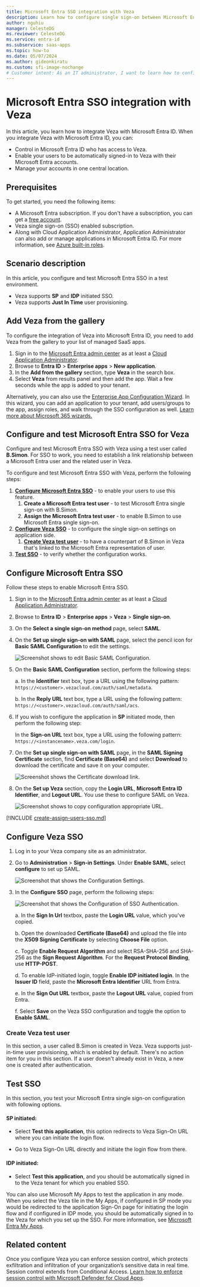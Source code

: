 ```yaml
---
title: Microsoft Entra SSO integration with Veza
description: Learn how to configure single sign-on between Microsoft Entra ID and Veza.
author: nguhiu
manager: CelesteDG
ms.reviewer: CelesteDG
ms.service: entra-id
ms.subservice: saas-apps
ms.topic: how-to
ms.date: 05/07/2024
ms.author: gideonkiratu
ms.custom: sfi-image-nochange
# Customer intent: As an IT administrator, I want to learn how to configure single sign-on between Microsoft Entra ID and Veza so that I can control who has access to Veza, enable automatic sign-in with Microsoft Entra accounts, and manage my accounts in one central location.
---
```


# Microsoft Entra SSO integration with Veza

In this article,  you learn how to integrate Veza with Microsoft Entra ID. When you integrate Veza with Microsoft Entra ID, you can:

* Control in Microsoft Entra ID who has access to Veza.
* Enable your users to be automatically signed-in to Veza with their Microsoft Entra accounts.
* Manage your accounts in one central location.

## Prerequisites

To get started, you need the following items:

* A Microsoft Entra subscription. If you don't have a subscription, you can get a [free account](https://azure.microsoft.com/free/).
* Veza single sign-on (SSO) enabled subscription.
* Along with Cloud Application Administrator, Application Administrator can also add or manage applications in Microsoft Entra ID. For more information, see [Azure built-in roles](~/identity/role-based-access-control/permissions-reference.md).

## Scenario description

In this article,  you configure and test Microsoft Entra SSO in a test environment.

* Veza supports **SP** and **IDP** initiated SSO.
* Veza supports **Just In Time** user provisioning.

## Add Veza from the gallery

To configure the integration of Veza into Microsoft Entra ID, you need to add Veza from the gallery to your list of managed SaaS apps.

1. Sign in to the [Microsoft Entra admin center](https://entra.microsoft.com) as at least a [Cloud Application Administrator](~/identity/role-based-access-control/permissions-reference.md#cloud-application-administrator).
1. Browse to **Entra ID** > **Enterprise apps** > **New application**.
1. In the **Add from the gallery** section, type **Veza** in the search box.
1. Select **Veza** from results panel and then add the app. Wait a few seconds while the app is added to your tenant.

Alternatively, you can also use the [Enterprise App Configuration Wizard](https://portal.office.com/AdminPortal/home?Q=Docs#/azureadappintegration). In this wizard, you can add an application to your tenant, add users/groups to the app, assign roles, and walk through the SSO configuration as well. [Learn more about Microsoft 365 wizards.](/microsoft-365/admin/misc/azure-ad-setup-guides)

<a name='configure-and-test-azure-ad-sso-for-veza'></a>

## Configure and test Microsoft Entra SSO for Veza

Configure and test Microsoft Entra SSO with Veza using a test user called **B.Simon**. For SSO to work, you need to establish a link relationship between a Microsoft Entra user and the related user in Veza.

To configure and test Microsoft Entra SSO with Veza, perform the following steps:

1. **[Configure Microsoft Entra SSO](#configure-azure-ad-sso)** - to enable your users to use this feature.
    1. **Create a Microsoft Entra test user** - to test Microsoft Entra single sign-on with B.Simon.
    1. **Assign the Microsoft Entra test user** - to enable B.Simon to use Microsoft Entra single sign-on.
1. **[Configure Veza SSO](#configure-veza-sso)** - to configure the single sign-on settings on application side.
    1. **[Create Veza test user](#create-veza-test-user)** - to have a counterpart of B.Simon in Veza that's linked to the Microsoft Entra representation of user.
1. **[Test SSO](#test-sso)** - to verify whether the configuration works.

<a name='configure-azure-ad-sso'></a>

## Configure Microsoft Entra SSO

Follow these steps to enable Microsoft Entra SSO.

1. Sign in to the [Microsoft Entra admin center](https://entra.microsoft.com) as at least a [Cloud Application Administrator](~/identity/role-based-access-control/permissions-reference.md#cloud-application-administrator).
1. Browse to **Entra ID** > **Enterprise apps** > **Veza** > **Single sign-on**.
1. On the **Select a single sign-on method** page, select **SAML**.
1. On the **Set up single sign-on with SAML** page, select the pencil icon for **Basic SAML Configuration** to edit the settings.

   ![Screenshot shows to edit Basic SAML Configuration.](common/edit-urls.png "Basic Configuration")

1. On the **Basic SAML Configuration** section, perform the following steps:

	a. In the **Identifier** text box, type a URL using the following pattern:
    `https://<customer>.vezacloud.com/auth/saml/metadata`.

    b. In the **Reply URL** text box, type a URL using the following pattern:
    `https://<customer>.vezacloud.com/auth/saml/acs`.

1. If you wish to configure the application in **SP** initiated mode, then perform the following step:

    In the **Sign-on URL** text box, type a URL using the following pattern:
    `https://<instancename>.veza.com/login`.

1. On the **Set up single sign-on with SAML** page, in the **SAML Signing Certificate** section, find **Certificate (Base64)** and select **Download** to download the certificate and save it on your computer.

    ![Screenshot shows the Certificate download link.](common/certificatebase64.png "Certificate")

1. On the **Set up Veza** section, copy the **Login URL**, **Microsoft Entra ID Identifier**, and **Logout URL**. You use these to configure SAML on Veza.

	![Screenshot shows to copy configuration appropriate URL.](common/copy-configuration-urls.png "Metadata") 

<a name='create-an-azure-ad-test-user'></a>

[!INCLUDE [create-assign-users-sso.md](~/identity/saas-apps/includes/create-assign-users-sso.md)]

## Configure Veza SSO

1. Log in to your Veza company site as an administrator.

1. Go to **Administration** > **Sign-in Settings**. Under **Enable SAML**, select **configure** to set up SAML.

    ![Screenshot that shows the Configuration Settings.](./media/veza-tutorial/settings.png "Configuration")

1. In the **Configure SSO** page, perform the following steps:

    ![Screenshot that shows the Configuration of SSO Authentication.](./media/veza-tutorial/details.png "Profile")

    a. In the **Sign In Url** textbox, paste the **Login URL** value, which you've copied.

    b. Open the downloaded **Certificate (Base64)** and upload the file into the **X509 Signing Certificate** by selecting **Choose File** option.

    c. Toggle **Enable Request Algorithm** and select RSA-SHA-256 and SHA-256 as the **Sign Request Algorithm**. For the **Request Protocol Binding**, use **HTTP-POST**.

    d. To enable IdP-initiated login, toggle **Enable IDP initiated login**. In the **Issuer ID** field, paste the **Microsoft Entra Identifier** URL from Entra.

    e. In the **Sign Out URL** textbox, paste the **Logout URL** value, copied from Entra.

    f. Select **Save** on the Veza SSO configuration and toggle the option to **Enable SAML**.

### Create Veza test user

In this section, a user called B.Simon is created in Veza. Veza supports just-in-time user provisioning, which is enabled by default. There's no action item for you in this section. If a user doesn't already exist in Veza, a new one is created after authentication.

## Test SSO 

In this section, you test your Microsoft Entra single sign-on configuration with following options.

#### SP initiated:

* Select **Test this application**, this option redirects to Veza Sign-On URL where you can initiate the login flow. 

* Go to Veza Sign-On URL directly and initiate the login flow from there.

#### IDP initiated:

* Select **Test this application**, and you should be automatically signed in to the Veza tenant for which you enabled SSO.

You can also use Microsoft My Apps to test the application in any mode. When you select the Veza tile in the My Apps, if configured in SP mode you would be redirected to the application Sign-On page for initiating the login flow and if configured in IDP mode, you should be automatically signed in to the Veza for which you set up the SSO. For more information, see [Microsoft Entra My Apps](/azure/active-directory/manage-apps/end-user-experiences#azure-ad-my-apps).

## Related content

Once you configure Veza you can enforce session control, which protects exfiltration and infiltration of your organization’s sensitive data in real time. Session control extends from Conditional Access. [Learn how to enforce session control with Microsoft Defender for Cloud Apps](/cloud-app-security/proxy-deployment-any-app).

